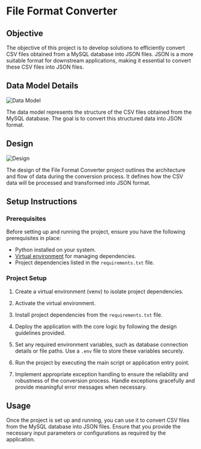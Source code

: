# File Format Converter

## Objective

The objective of this project is to develop solutions to efficiently convert CSV files obtained from a MySQL database into JSON files. JSON is a more suitable format for downstream applications, making it essential to convert these CSV files into JSON files.

## Data Model Details

![Data Model](data_model.png)

The data model represents the structure of the CSV files obtained from the MySQL database. The goal is to convert this structured data into JSON format.

## Design

![Design](design.png)

The design of the File Format Converter project outlines the architecture and flow of data during the conversion process. It defines how the CSV data will be processed and transformed into JSON format.

## Setup Instructions

### Prerequisites

Before setting up and running the project, ensure you have the following prerequisites in place:

- Python installed on your system.
- [Virtual environment](https://docs.python.org/3/tutorial/venv.html) for managing dependencies.
- Project dependencies listed in the `requirements.txt` file.

### Project Setup

1. Create a virtual environment (venv) to isolate project dependencies.

2. Activate the virtual environment.

3. Install project dependencies from the `requirements.txt` file.

4. Deploy the application with the core logic by following the design guidelines provided.

5. Set any required environment variables, such as database connection details or file paths. Use a `.env` file to store these variables securely.

6. Run the project by executing the main script or application entry point.

7. Implement appropriate exception handling to ensure the reliability and robustness of the conversion process. Handle exceptions gracefully and provide meaningful error messages when necessary.

## Usage

Once the project is set up and running, you can use it to convert CSV files from the MySQL database into JSON files. Ensure that you provide the necessary input parameters or configurations as required by the application.

